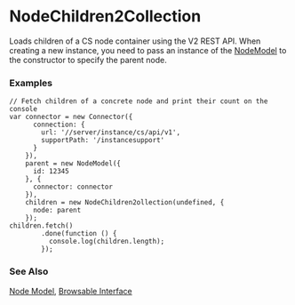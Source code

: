 # NodeChildren2Collection

Loads children of a CS node container using the V2 REST API. When creating
a new instance, you need to pass an instance of the [NodeModel](../node/node.model.md)
to the constructor to specify the parent node.

### Examples

```
// Fetch children of a concrete node and print their count on the console
var connector = new Connector({
      connection: {
        url: '//server/instance/cs/api/v1',
        supportPath: '/instancesupport'
      }
    }),
    parent = new NodeModel({
      id: 12345
    }, {
      connector: connector
    }),
    children = new NodeChildren2ollection(undefined, {
      node: parent
    });
children.fetch()
        .done(function () {
          console.log(children.length);
        });
```

### See Also

[Node Model](../node/node.model.md),
[Browsable Interface](../browsable/browsable.md)
